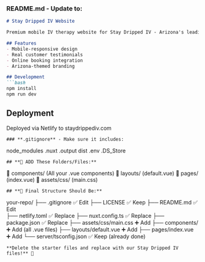 ### **README.md** - Update to:

```markdown
# Stay Dripped IV Website

Premium mobile IV therapy website for Stay Dripped IV - Arizona's leading mobile wellness service.

## Features
- Mobile-responsive design
- Real customer testimonials
- Online booking integration
- Arizona-themed branding

## Development
```bash
npm install
npm run dev
```

## Deployment

Deployed via Netlify to staydrippediv.com

```
### **.gitignore** - Make sure it includes:
```

node_modules
.nuxt
.output
dist
.env
.DS_Store

```
## **📁 ADD These Folders/Files:**
```

📁 components/           (All your .vue components)
📁 layouts/             (default.vue)
📁 pages/               (index.vue)
📁 assets/css/          (main.css)

```
## **🔄 Final Structure Should Be:**
```

your-repo/
├── .gitignore          ✅ Edit
├── LICENSE             ✅ Keep
├── README.md           ✅ Edit  
├── netlify.toml        ✅ Replace
├── nuxt.config.ts      ✅ Replace
├── package.json        ✅ Replace
├── assets/css/main.css ➕ Add
├── components/         ➕ Add (all .vue files)
├── layouts/default.vue ➕ Add
├── pages/index.vue     ➕ Add
└── server/tsconfig.json ✅ Keep (already done)

```
**Delete the starter files and replace with our Stay Dripped IV files!** 🚀​​​​​​​​​​​​​​​​
